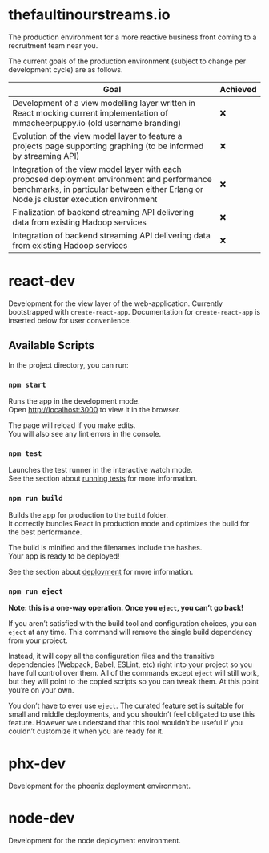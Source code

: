 # thefaultinourstreams.io

The production environment for a more reactive business front coming to a recruitment team near you.

The current goals of the production environment (subject to change per development cycle) are as follows.

Goal  | Achieved
------------- | -------------
Development of a view modelling layer written in React mocking current implementation of mmacheerpuppy.io (old username branding)  | ❌
Evolution of the view model layer to feature a projects page supporting graphing (to be informed by streaming API) | ❌
Integration of the view model layer with each proposed deployment environment and performance benchmarks, in particular between either Erlang or Node.js cluster execution environment | ❌
Finalization of backend streaming API delivering data from existing Hadoop services  | ❌
Integration of backend streaming API delivering data from existing Hadoop services  | ❌


# react-dev

Development for the view layer of the web-application. Currently bootstrapped with `create-react-app`. Documentation for `create-react-app` is inserted below for user convenience. 

## Available Scripts

In the project directory, you can run:

### `npm start`

Runs the app in the development mode.<br>
Open [http://localhost:3000](http://localhost:3000) to view it in the browser.

The page will reload if you make edits.<br>
You will also see any lint errors in the console.

### `npm test`

Launches the test runner in the interactive watch mode.<br>
See the section about [running tests](https://facebook.github.io/create-react-app/docs/running-tests) for more information.

### `npm run build`

Builds the app for production to the `build` folder.<br>
It correctly bundles React in production mode and optimizes the build for the best performance.

The build is minified and the filenames include the hashes.<br>
Your app is ready to be deployed!

See the section about [deployment](https://facebook.github.io/create-react-app/docs/deployment) for more information.

### `npm run eject`

**Note: this is a one-way operation. Once you `eject`, you can’t go back!**

If you aren’t satisfied with the build tool and configuration choices, you can `eject` at any time. This command will remove the single build dependency from your project.

Instead, it will copy all the configuration files and the transitive dependencies (Webpack, Babel, ESLint, etc) right into your project so you have full control over them. All of the commands except `eject` will still work, but they will point to the copied scripts so you can tweak them. At this point you’re on your own.

You don’t have to ever use `eject`. The curated feature set is suitable for small and middle deployments, and you shouldn’t feel obligated to use this feature. However we understand that this tool wouldn’t be useful if you couldn’t customize it when you are ready for it.

# phx-dev

Development for the phoenix deployment environment.

# node-dev

Development for the node deployment environment.

